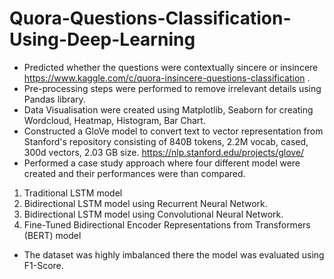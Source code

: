 # Quora-Questions-Classification-Using-Deep-Learning
- Predicted whether the questions were contextually sincere or insincere https://www.kaggle.com/c/quora-insincere-questions-classification .
- Pre-processing steps were performed to remove irrelevant details using Pandas library.
- Data Visualisation were created using Matplotlib, Seaborn for creating Wordcloud, Heatmap, Histogram, Bar Chart.
- Constructed a GloVe model to convert text to vector representation from Stanford's repository consisting of 840B tokens, 2.2M vocab, cased, 300d vectors, 2.03 GB size. https://nlp.stanford.edu/projects/glove/
- Performed a case study approach where four different model were created and their performances were than compared.
1. Traditional LSTM model
2. Bidirectional LSTM model using Recurrent Neural Network.
3. Bidirectional LSTM model using Convolutional Neural Network.
4. Fine-Tuned Bidirectional Encoder Representations from Transformers (BERT) model
- The dataset was highly imbalanced there the model was evaluated using F1-Score.

